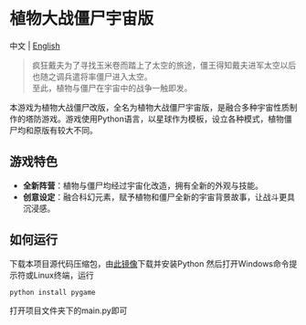 # 植物大战僵尸宇宙版
中文 | [English](README.md)
> 疯狂戴夫为了寻找玉米卷而踏上了太空的旅途，僵王得知戴夫进军太空以后也随之调兵遣将率僵尸进入太空。  
> 至此，植物与僵尸在宇宙中的战争一触即发。  

本游戏为植物大战僵尸改版，全名为植物大战僵尸宇宙版，是融合多种宇宙性质制作的塔防游戏。游戏使用Python语言，以星球作为模板，设立各种模式，植物僵尸均和原版有较大不同。
## 游戏特色  
- **全新阵营**：植物与僵尸均经过宇宙化改造，拥有全新的外观与技能。  
- **创意设定**：融合科幻元素，赋予植物和僵尸全新的宇宙背景故事，让战斗更具沉浸感。
## 如何运行
下载本项目源代码压缩包，由[此镜像](https://mirrors.aliyun.com/python-release)下载并安装Python
然后打开Windows命令提示符或Linux终端，运行
```
python install pygame
```
打开项目文件夹下的main.py即可

